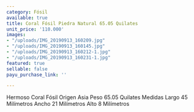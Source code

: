 ```yaml
---
category: Fósil
available: true
title: Coral Fósil Piedra Natural 65.05 Quilates
unit_price: '110.000'
images:
- "/uploads/IMG_20190913_160209.jpg"
- "/uploads/IMG_20190913_160145.jpg"
- "/uploads/IMG_20190913_160212-1.jpg"
- "/uploads/IMG_20190913_160231-1.jpg"
featured: true
sellable: false
payu_purchase_link: ''

---
```

Hermoso Coral Fósil Origen Asia Peso 65.05 Quilates Medidas Largo 45 Milímetros Ancho 21 Milímetros Alto 8 Milímetros